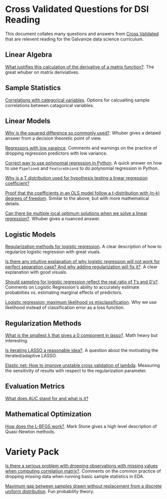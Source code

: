 # Cross Validated Questions for DSI Reading

This document collates many questions and answers from [Cross Validated](https://stats.stackexchange.com/) that are relevent reading for the Galvanize data science curriculum.

## Linear Algebra

[What justifies this calculation of the derivative of a matrix function?](https://stats.stackexchange.com/questions/257579).  The great whuber on matrix deriviatives.


## Sample Statistics

[Correlations with categorical variables](https://stats.stackexchange.com/questions/108007).  Options for calcualting sample correlations between catagorical variables.


## Linear Models

[Why is the squared difference so commonly used?](https://stats.stackexchange.com/questions/132622).  Whuber gives a detaied answer from a decision theoretic point of view.

[Regressors with low varaince](https://stats.stackexchange.com/questions/291558).  Comments and warnings on the practice of dropping regression predictors with low variance.

[Correct way to use polynomial regression in Python](https://stats.stackexchange.com/questions/289056).  A quick answer on how to use `Pipeline`s and `FeatureUnion`s to do polynomial regression in Python.

[Why is a T distribution used for hypothesis testing a linear regression coefficient?](https://stats.stackexchange.com/questions/286179)

[Proof that the coefficients in an OLS model follow a t-distribution with (n-k) degrees of freedom](https://stats.stackexchange.com/questions/117406).  Similar to the above, but with more mathematical details.

[Can there be multiple local optimum solutions when we solve a linear regression?](https://stats.stackexchange.com/questions/144080).  Whuber gives a nuanced answer.




## Logistic Models

[Regularization methods for logistic regression](https://stats.stackexchange.com/questions/228763).  A clear description of how to regularize logistic regression with great viuals.

[Is there any intuitive explanation of why logistic regression will not work for perfect separation case? And why adding regularization will fix it?](https://stats.stackexchange.com/questions/239928).  A clear explanation with good visuals.

[Should sampling for logistic regression reflect the real ratio of 1's and 0's?](https://stats.stackexchange.com/questions/259341).  Comments on Logistic Regression's ability to accurately estimate probabiities vs. estimating marginal effects of predictors.

[Logistic regression: maximum likelihood vs misclassification](https://stats.stackexchange.com/questions/95250).  Why we use likelihood instead of classification error as a loss function.


## Regularization Methods

[What is the smallest λ that gives a 0 component in lasso?](https://stats.stackexchange.com/questions/289075/).  Math heavy but interesting.

[Is iterating LASSO a reasonable idea?](https://stats.stackexchange.com/questions/209794). A question about the motivating the iterated/adaptive LASSO.

[Elastic net: How to improve unstable cross validation of lambda](https://stats.stackexchange.com/questions/269603).  Measuring the sensitivity of results with respect to the regularization parameter.

## Evaluation Metrics

[What does AUC stand for and what is it?](https://stats.stackexchange.com/questions/132777)

## Mathematical Optimization

[How does the L-BFGS work?](https://stats.stackexchange.com/questions/284712). Mark Stone gives a high level description of Quasi-Newton methods.


# Variety Pack

[Is there a serious problem with dropping observations with missing values when computing correlation matrix?](https://stats.stackexchange.com/questions/262925).  Comments on the common practice of dropping missing data when running basic sample statistics in EDA.

[Maximum gap between samples drawn without replacement from a discrete uniform distribution](https://stats.stackexchange.com/questions/253990).  Fun probability theory.
